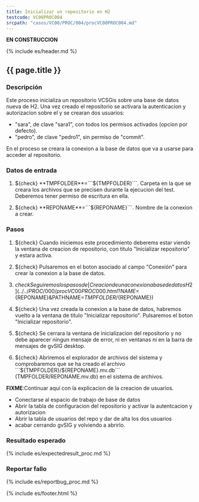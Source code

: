 ```yaml
---
title: Inicializar un repositorio en H2
testcode: VC00PROC004
srcpath: "casos/VC00/PROC/004/procVC00PROC004.md"
---
```


**EN CONSTRUCCION**

{% include es/header.md %}

## {{ page.title }}

### Descripción

Este proceso inicializa un repositorio VCSGis sobre una base de datos nueva de H2.
Una vez creado el repositorio se activara la autenticacion y autorizacion sobre el y se crearan
dos usuarios:
* "sara", de clave "sara1", con todos los permisos activados (opcion por defecto).
* "pedro", de clave "pedro1", sin permiso de "commit".

En el proceso se creara la conexion a la base de datos que va a usarse para acceder al repositorio.

### Datos de entrada

1. ${check} **TMPFOLDER**=```${TMPFOLDER}```. Carpeta en la que se creara los archivos que se precisen 
   durante la ejecucion del test. Deberemos tener  permiso de escritura en ella.

2. ${check} **REPONAME**=```${REPONAME}```. Nombre de la conexion a crear.


### Pasos

1. ${check} Cuando iniciemos este procedimiento deberems estar viendo
   la ventana de creacion de repositorio, con titulo "Inicializar repositorio" y estara activa.

2. ${check} Pulsaremos en el boton asociado al campo "Conexión" para crear la conexion a la base de datos.

3. ${check} Seguiremos los pasos de [Creacion de una conexion a base de datos H2](../../PROC/000/procVC00PROC000.html?NAME=${REPONAME}&PATHNAME=${TMPFOLDER}/${REPONAME}) 

5. ${check} Una vez creada la conexion a la base de datos, habremos vuelto a la ventana de titulo "Inicializar repositorio".
   Pulsaremos el boton "Inicializar repositorio".

5. ${check} Se cerrara la ventana de inicializacion del repositorio y no debe aparecer ningun mensaje de error, ni en
   ventanas ni en la barra de mensajes de gvSIG desktop.
   
7. ${check} Abriremos el explorador de archivos del sistema y comprobaremos que se ha creado el archivo 
   ```${TMPFOLDER}/${REPONAME}.mv.db``` (TMPFOLDER/REPONAME.mv.db)
   en el sistema de archivos.
   
 **FIXME**:Continuar aqui con la explicacion de la creacion de usuarios. 
   * Conectarse al espacio de trabajo de base de datos
   * Abrir la tabla de configuracion del repositorio y activar la autentcacion y autorizacion
   * Abrir la tabla de usuarios del repo y dar de alta los dos usuarios
   * acabar cerrando gvSIG y volviendo a abrirlo.

### Resultado esperado

{% include es/expectedresult_proc.md %}

### Reportar fallo

{% include es/reportbug_proc.md %}

{% include es/footer.html %}
